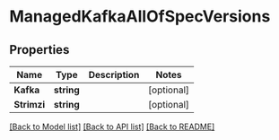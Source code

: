 # ManagedKafkaAllOfSpecVersions

## Properties

Name | Type | Description | Notes
------------ | ------------- | ------------- | -------------
**Kafka** | **string** |  | [optional] 
**Strimzi** | **string** |  | [optional] 

[[Back to Model list]](../README.md#documentation-for-models) [[Back to API list]](../README.md#documentation-for-api-endpoints) [[Back to README]](../README.md)


